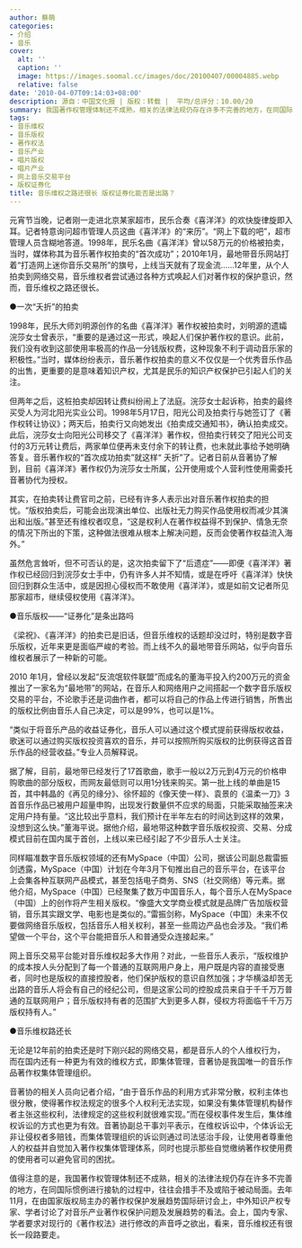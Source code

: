 ```yaml
---
author: 蔡萌
categories:
- 介绍
- 音乐
cover:
  alt: ''
  caption: ''
  image: https://images.soomal.cc/images/doc/20100407/00004885.webp
  relative: false
date: '2010-04-07T09:14:03+08:00'
description: 源自：中国文化报 | 版权：转载 |  平均/总评分：10.00/20
summary: 我国著作权管理体制还不成熟，相关的法律法规仍存在许多不完善的地方，在同国际惯例进行接轨的过程中，往往会措手不及或陷于被动局面。去年11月，在由国家版权局主办的著作权保护发展趋势国际研讨会上，中外知识产权专家、学者讨论了对音乐产业著作权保护问题及发展趋势的看法。会上，国内专家、学者要求对现行的《著作权法》进行修改的声音呼之欲出，看来，音乐维权还有很长一段路要走……
tags:
- 音乐维权
- 音乐版权
- 著作权法
- 音乐产业
- 唱片版权
- 唱片产业
- 网上音乐交易平台
- 版权证券化
title: 音乐维权之路还很长 版权证券化能否是出路？
---
```


元宵节当晚，记者刚一走进北京某家超市，民乐合奏《喜洋洋》的欢快旋律旋即入耳。记者特意询问超市管理人员这曲《喜洋洋》的“来历”。“网上下载的吧”，超市管理人员含糊地答道。1998年，民乐名曲《喜洋洋》曾以58万元的价格被拍卖，当时，媒体称其为音乐著作权拍卖的“首次成功”；2010年1月，最地带音乐网站打着“打造网上迷你音乐交易所”的旗号，上线当天就有了现金流……12年里，从个人拍卖到网络交易，音乐维权者尝试通过各种方式唤起人们对著作权的保护意识，然而，音乐维权之路还很长。

●一次“夭折”的拍卖

1998年，民乐大师刘明源创作的名曲《喜洋洋》著作权被拍卖时，刘明源的遗孀浣莎女士曾表示，“重要的是通过这一形式，唤起人们保护著作权的意识。此前，我们没有收到这部使用率极高的作品一分钱版权费，这种现象不利于调动音乐家的积极性。”当时，媒体纷纷表示，音乐著作权拍卖的意义不仅仅是一个优秀音乐作品的出售，更重要的是意味着知识产权，尤其是民乐的知识产权保护已引起人们的关注。

但两年之后，这桩拍卖却因转让费纠纷闹上了法庭。浣莎女士起诉称，拍卖的最终买受人为河北阳光实业公司。1998年5月17日，阳光公司及拍卖行与她签订了《著作权转让协议》；两天后，拍卖行又向她发出《拍卖成交通知书》，确认拍卖成交。此后，浣莎女士向阳光公司移交了《喜洋洋》著作权，但拍卖行转交了阳光公司支付的3万元转让费后，两家单位便再未支付余下的转让费，也未就此事给予她明确答复。音乐著作权的“首次成功拍卖”就这样“ 夭折”了。记者日前从音著协了解到，目前《喜洋洋》著作权仍为浣莎女士所属，公开使用或个人营利性使用需委托音著协代为授权。

其实，在拍卖转让费官司之前，已经有许多人表示出对音乐著作权拍卖的担忧。“版权拍卖后，可能会出现演出单位、出版社无力购买作品使用权而减少其演出和出版。”甚至还有维权者叹息，“这是权利人在著作权益得不到保护、情急无奈的情况下所出的下策，这种做法很难从根本上解决问题，反而会使著作权益流入海外。”

虽然危言耸听，但不可否认的是，这次拍卖留下了“后遗症”――即便《喜洋洋》著作权已经回归到浣莎女士手中，仍有许多人并不知情，或是在呼吁《喜洋洋》快快回归到群众生活中，或是因担心侵权而不敢使用《喜洋洋》，或是如前文记者所见那家超市，继续侵权使用《喜洋洋》。

●音乐版权――“证券化”是条出路吗

《梁祝》、《喜洋洋》的拍卖已是旧话，但音乐维权的话题却没过时，特别是数字音乐版权，近年来更是面临严峻的考验。而上线不久的最地带音乐网站，似乎向音乐维权者展示了一种新的可能。

2010 年1月，曾经以发起“反流氓软件联盟”而成名的董海平投入约200万元的资金推出了一家名为“最地带”的网站，在音乐人和网络用户之间搭起一个数字音乐版权交易的平台，不论歌手还是词曲作者，都可以将自己的作品上传进行销售，所售出的版权比例由音乐人自己决定，可以是99%，也可以是1%。

“类似于将音乐产品的收益证券化，音乐人可以通过这个模式提前获得版权收益，歌迷可以通过购买版权投资喜欢的音乐，并可以按照所购买版权的比例获得这首音乐作品的经营收益。”专业人员解释说。

据了解，目前，最地带已经发行了17首歌曲，歌手一般以2万元到4万元的价格申购歌曲的部分版权，而网友最低则可以用1分钱来购买。第一批上线的单曲是15首，其中韩晶的《再见的缘分》、徐怀超的《像天使一样》、袁景的《温柔一刀》3首音乐作品已被用户超量申购，出现发行数量供不应求的局面，只能采取抽签来决定用户持有量。“这比较出乎意料，我们预计在半年左右的时间达到这样的效果，没想到这么快。”董海平说。据他介绍，最地带这种数字音乐版权投资、交易、分成模式目前在国内属于首创，上线以来已经引起了不少音乐人士关注。

同样瞄准数字音乐版权领域的还有MySpace（中国）公司，据该公司副总裁雷振剑透露，MySpace（中国）计划在今年3月下旬推出自己的音乐平台，在该平台上会集各种互联网产品模式，甚至包括电子商务、SNS（社交网络）等元素。据他介绍，MySpace（中国）已经聚集了数万中国音乐人，每个音乐人在MySpace（中国）上的创作将产生相关版权。“像盛大文学商业模式就是品牌广告加版权营销，音乐其实跟文学、电影也是类似的。”雷振剑称，MySpace（中国）未来不仅要做网络音乐版权，包括音乐人相关权利，甚至一些周边产品也会涉及。“我们希望做一个平台，这个平台能把音乐人和普通受众连接起来。”

网上音乐交易平台能对音乐维权起多大作用？对此，一些音乐人表示，“版权维护的成本按人头分配到了每一个普通的互联网用户身上，用户既是内容的直接受惠者，同时也是版权的直接控股者，他们保护版权的意识自然加强；才华横溢却苦无出路的音乐人将会有自己的经纪公司，但是这家公司的控股成员来自于千千万万普通的互联网用户；音乐版权持有者的范围扩大到更多人群，侵权方将面临千千万万版权持有人。”

●音乐维权路还长

无论是12年前的拍卖还是时下刚兴起的网络交易，都是音乐人的个人维权行为，而在国内还有一种更为有效的维权方式，即集体管理，音著协是我国唯一的音乐作品著作权集体管理组织。

音著协的相关人员向记者介绍，“由于音乐作品的利用方式非常分散，权利主体也很分散，使得著作权法规定的很多个人权利无法实现，如果没有集体管理机构替作者主张这些权利，法律规定的这些权利就很难实现。”而在侵权事件发生后，集体维权诉讼的方式也更为有效。音著协副总干事刘平表示，在维权诉讼中，个体诉讼无非让侵权者多赔钱，而集体管理组织的诉讼则通过司法惩治手段，让使用者尊重他人的权益并自觉加入著作权集体管理体系，同时也提示那些自觉缴纳著作权使用费的使用者可以避免官司的困扰。

值得注意的是，我国著作权管理体制还不成熟，相关的法律法规仍存在许多不完善的地方，在同国际惯例进行接轨的过程中，往往会措手不及或陷于被动局面。去年11月，在由国家版权局主办的著作权保护发展趋势国际研讨会上，中外知识产权专家、学者讨论了对音乐产业著作权保护问题及发展趋势的看法。会上，国内专家、学者要求对现行的《著作权法》进行修改的声音呼之欲出，看来，音乐维权还有很长一段路要走。